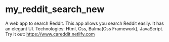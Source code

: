 # my_reddit_search_new
A web app to search Reddit. 
This app allows you search Reddit easily. 
It has an elegant UI.
Technologies: Html, Css, Bulma(Css Framework), JavaScript.
Try it out: https://www.careddit.netlify.com
